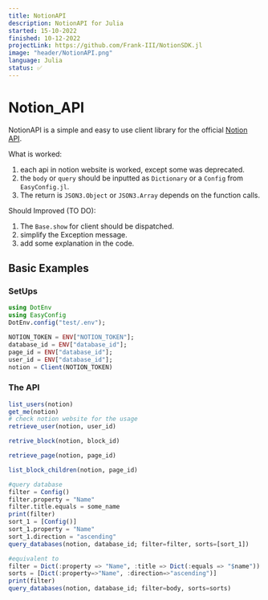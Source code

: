```yaml
---
title: NotionAPI 
description: NotionAPI for Julia
started: 15-10-2022
finished: 10-12-2022
projectLink: https://github.com/Frank-III/NotionSDK.jl
image: "header/NotionAPI.png"
language: Julia
status: ✅
---
```

# Notion_API
NotionAPI is a simple and easy to use client library for the official [Notion API](https://developers.notion.com/).

What is worked: 
1. each api in notion website is worked, except some was deprecated.
2. the `body` or `query` should be inputted as `Dictionary` or a `Config` from `EasyConfig.jl`.
3. The return is `JSON3.Object` or `JSON3.Array` depends on the function calls.

Should Improved (TO DO):
1. The `Base.show` for client should be dispatched.
2. simplify the Exception message. 
3. add some explanation in the code.

## Basic Examples
### SetUps
```julia
using DotEnv
using EasyConfig
DotEnv.config("test/.env");

NOTION_TOKEN = ENV["NOTION_TOKEN"];
database_id = ENV["database_id"];
page_id = ENV["database_id"];
user_id = ENV["database_id"];
notion = Client(NOTION_TOKEN)
```

### The API
```julia 
list_users(notion)
get_me(notion)
# check notion website for the usage
retrieve_user(notion, user_id)

retrive_block(notion, block_id)

retrieve_page(notion, page_id)

list_block_children(notion, page_id)

#query database
filter = Config()
filter.property = "Name"
filter.title.equals = some_name
print(filter)
sort_1 = [Config()]
sort_1.property = "Name"
sort_1.direction = "ascending"
query_databases(notion, database_id; filter=filter, sorts=[sort_1])

#equivalent to 
filter = Dict(:property => "Name", :title => Dict(:equals => "$name"))
sorts = [Dict(:property=>"Name", :direction=>"ascending")]
print(filter)
query_databases(notion, database_id; filter=body, sorts=sorts)
```




